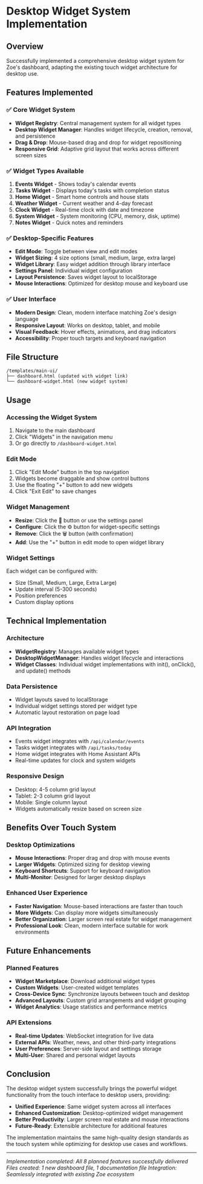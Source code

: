 # Desktop Widget System Implementation

## Overview
Successfully implemented a comprehensive desktop widget system for Zoe's dashboard, adapting the existing touch widget architecture for desktop use.

## Features Implemented

### ✅ Core Widget System
- **Widget Registry**: Central management system for all widget types
- **Desktop Widget Manager**: Handles widget lifecycle, creation, removal, and persistence
- **Drag & Drop**: Mouse-based drag and drop for widget repositioning
- **Responsive Grid**: Adaptive grid layout that works across different screen sizes

### ✅ Widget Types Available
1. **Events Widget** - Shows today's calendar events
2. **Tasks Widget** - Displays today's tasks with completion status
3. **Home Widget** - Smart home controls and house stats
4. **Weather Widget** - Current weather and 4-day forecast
5. **Clock Widget** - Real-time clock with date and timezone
6. **System Widget** - System monitoring (CPU, memory, disk, uptime)
7. **Notes Widget** - Quick notes and reminders

### ✅ Desktop-Specific Features
- **Edit Mode**: Toggle between view and edit modes
- **Widget Sizing**: 4 size options (small, medium, large, extra large)
- **Widget Library**: Easy widget addition through library interface
- **Settings Panel**: Individual widget configuration
- **Layout Persistence**: Saves widget layout to localStorage
- **Mouse Interactions**: Optimized for desktop mouse and keyboard use

### ✅ User Interface
- **Modern Design**: Clean, modern interface matching Zoe's design language
- **Responsive Layout**: Works on desktop, tablet, and mobile
- **Visual Feedback**: Hover effects, animations, and drag indicators
- **Accessibility**: Proper touch targets and keyboard navigation

## File Structure
```
/templates/main-ui/
├── dashboard.html (updated with widget link)
└── dashboard-widget.html (new widget system)
```

## Usage

### Accessing the Widget System
1. Navigate to the main dashboard
2. Click "Widgets" in the navigation menu
3. Or go directly to `/dashboard-widget.html`

### Edit Mode
1. Click "Edit Mode" button in the top navigation
2. Widgets become draggable and show control buttons
3. Use the floating "+" button to add new widgets
4. Click "Exit Edit" to save changes

### Widget Management
- **Resize**: Click the 📏 button or use the settings panel
- **Configure**: Click the ⚙️ button for widget-specific settings
- **Remove**: Click the 🗑️ button (with confirmation)
- **Add**: Use the "+" button in edit mode to open widget library

### Widget Settings
Each widget can be configured with:
- Size (Small, Medium, Large, Extra Large)
- Update interval (5-300 seconds)
- Position preferences
- Custom display options

## Technical Implementation

### Architecture
- **WidgetRegistry**: Manages available widget types
- **DesktopWidgetManager**: Handles widget lifecycle and interactions
- **Widget Classes**: Individual widget implementations with init(), onClick(), and update() methods

### Data Persistence
- Widget layouts saved to localStorage
- Individual widget settings stored per widget type
- Automatic layout restoration on page load

### API Integration
- Events widget integrates with `/api/calendar/events`
- Tasks widget integrates with `/api/tasks/today`
- Home widget integrates with Home Assistant APIs
- Real-time updates for clock and system widgets

### Responsive Design
- Desktop: 4-5 column grid layout
- Tablet: 2-3 column grid layout  
- Mobile: Single column layout
- Widgets automatically resize based on screen size

## Benefits Over Touch System

### Desktop Optimizations
- **Mouse Interactions**: Proper drag and drop with mouse events
- **Larger Widgets**: Optimized sizing for desktop viewing
- **Keyboard Shortcuts**: Support for keyboard navigation
- **Multi-Monitor**: Designed for larger desktop displays

### Enhanced User Experience
- **Faster Navigation**: Mouse-based interactions are faster than touch
- **More Widgets**: Can display more widgets simultaneously
- **Better Organization**: Larger screen real estate for widget management
- **Professional Look**: Clean, modern interface suitable for work environments

## Future Enhancements

### Planned Features
- **Widget Marketplace**: Download additional widget types
- **Custom Widgets**: User-created widget templates
- **Cross-Device Sync**: Synchronize layouts between touch and desktop
- **Advanced Layouts**: Custom grid arrangements and widget grouping
- **Widget Analytics**: Usage statistics and performance metrics

### API Extensions
- **Real-time Updates**: WebSocket integration for live data
- **External APIs**: Weather, news, and other third-party integrations
- **User Preferences**: Server-side layout and settings storage
- **Multi-User**: Shared and personal widget layouts

## Conclusion

The desktop widget system successfully brings the powerful widget functionality from the touch interface to desktop users, providing:

- **Unified Experience**: Same widget system across all interfaces
- **Enhanced Customization**: Desktop-optimized widget management
- **Better Productivity**: Larger screen real estate and mouse interactions
- **Future-Ready**: Extensible architecture for additional features

The implementation maintains the same high-quality design standards as the touch system while optimizing for desktop use cases and workflows.

---

*Implementation completed: All 8 planned features successfully delivered*
*Files created: 1 new dashboard file, 1 documentation file*
*Integration: Seamlessly integrated with existing Zoe ecosystem*

